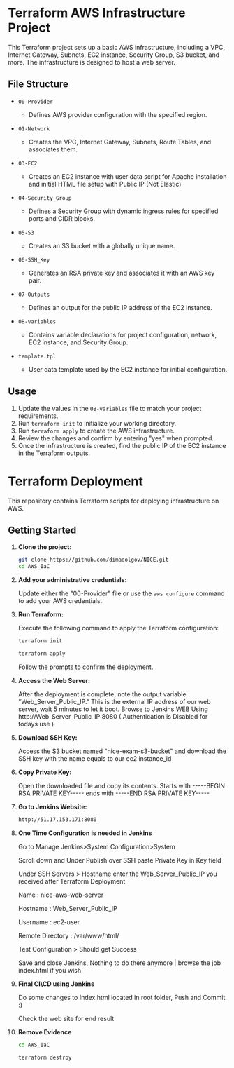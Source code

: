 # Terraform AWS Infrastructure Project

This Terraform project sets up a basic AWS infrastructure, including a VPC, Internet Gateway, Subnets, EC2 instance, Security Group, S3 bucket, and more. The infrastructure is designed to host a web server.

## File Structure

- `00-Provider`
  - Defines AWS provider configuration with the specified region.

- `01-Network`
  - Creates the VPC, Internet Gateway, Subnets, Route Tables, and associates them.

- `03-EC2`
  - Creates an EC2 instance with user data script for Apache installation and initial HTML file setup with Public IP (Not Elastic)

- `04-Security_Group`
  - Defines a Security Group with dynamic ingress rules for specified ports and CIDR blocks.

- `05-S3`
  - Creates an S3 bucket with a globally unique name.

- `06-SSH_Key`
  - Generates an RSA private key and associates it with an AWS key pair.

- `07-Outputs`
  - Defines an output for the public IP address of the EC2 instance.

- `08-variables`
  - Contains variable declarations for project configuration, network, EC2 instance, and Security Group.

- `template.tpl`
  - User data template used by the EC2 instance for initial configuration.

## Usage

1. Update the values in the `08-variables` file to match your project requirements.
2. Run `terraform init` to initialize your working directory.
3. Run `terraform apply` to create the AWS infrastructure.
4. Review the changes and confirm by entering "yes" when prompted.
5. Once the infrastructure is created, find the public IP of the EC2 instance in the Terraform outputs.



# Terraform Deployment

This repository contains Terraform scripts for deploying infrastructure on AWS.

## Getting Started

1. **Clone the project:**

    ```bash
    git clone https://github.com/dimadolgov/NICE.git
    cd AWS_IaC
    ```

2. **Add your administrative credentials:**

    Update either the "00-Provider" file or use the `aws configure` command to add your AWS credentials.

3. **Run Terraform:**

    Execute the following command to apply the Terraform configuration:
     ```bash
    terraform init
    ```
    ```bash
    terraform apply
    ```

    Follow the prompts to confirm the deployment.

4. **Access the Web Server:**

    After the deployment is complete, note the output variable "Web_Server_Public_IP." This is the external IP address of our web server, wait 5 minutes to let it boot. Browse to Jenkins WEB Using http://Web_Server_Public_IP:8080 ( Authentication is Disabled for todays use )

5. **Download SSH Key:**

    Access the S3 bucket named "nice-exam-s3-bucket" and download the SSH key with the name equals to our ec2 instance_id

6. **Copy Private Key:**

    Open the downloaded file and copy its contents. Starts with -----BEGIN RSA PRIVATE KEY----- ends with -----END RSA PRIVATE KEY-----

7. **Go to Jenkins Website:**
    ```bash
    http://51.17.153.171:8080
    ```
8. **One Time Configuration is needed in Jenkins**
   
   Go to Manage Jenkins>System Configuration>System
   
   Scroll down and Under Publish over SSH paste Private Key in Key field

   Under SSH Servers > Hostname enter the Web_Server_Public_IP you received after Terraform Deployment

   Name : nice-aws-web-server

   Hostname : Web_Server_Public_IP

   Username : ec2-user
  
   Remote Directory : /var/www/html/

   Test Configuration > Should get Success

   Save and close Jenkins, Nothing to do there anymore | browse the job index.html if you wish
   
10. **Final CI\CD using Jenkins**

    Do some changes to Index.html located in root folder, Push and Commit :)

    Check the web site for end result

10. **Remove Evidence**
    ```bash
    cd AWS_IaC
    ```
    ```bash
    terraform destroy
    ```

    
